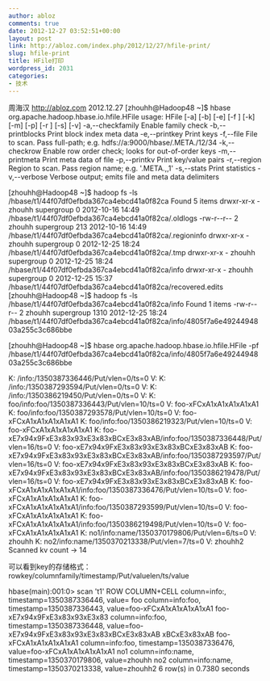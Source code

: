 ```yaml
---
author: abloz
comments: true
date: 2012-12-27 03:52:51+00:00
layout: post
link: http://abloz.com/index.php/2012/12/27/hfile-print/
slug: hfile-print
title: HFile打印
wordpress_id: 2031
categories:
- 技术
---
```


周海汉
http://abloz.com
2012.12.27
[zhouhh@Hadoop48 ~]$ hbase org.apache.hadoop.hbase.io.hfile.HFile
usage: HFile [-a] [-b] [-e] [-f ] [-k] [-m] [-p] [-r ] [-s] [-v]
 -a,--checkfamily    Enable family check
 -b,--printblocks    Print block index meta data
 -e,--printkey       Print keys
 -f,--file      File to scan. Pass full-path; e.g.
                     hdfs://a:9000/hbase/.META./12/34
 -k,--checkrow       Enable row order check; looks for out-of-order keys
 -m,--printmeta      Print meta data of file
 -p,--printkv        Print key/value pairs
 -r,--region    Region to scan. Pass region name; e.g. '.META.,,1'
 -s,--stats          Print statistics
 -v,--verbose        Verbose output; emits file and meta data delimiters

[zhouhh@Hadoop48 ~]$ hadoop fs -ls /hbase/t1/44f07df0efbda367ca4ebcd41a0f82ca
Found 5 items
drwxr-xr-x   - zhouhh supergroup          0 2012-10-16 14:49 /hbase/t1/44f07df0efbda367ca4ebcd41a0f82ca/.oldlogs
-rw-r--r--   2 zhouhh supergroup        213 2012-10-16 14:49 /hbase/t1/44f07df0efbda367ca4ebcd41a0f82ca/.regioninfo
drwxr-xr-x   - zhouhh supergroup          0 2012-12-25 18:24 /hbase/t1/44f07df0efbda367ca4ebcd41a0f82ca/.tmp
drwxr-xr-x   - zhouhh supergroup          0 2012-12-25 18:24 /hbase/t1/44f07df0efbda367ca4ebcd41a0f82ca/info
drwxr-xr-x   - zhouhh supergroup          0 2012-12-25 15:37 /hbase/t1/44f07df0efbda367ca4ebcd41a0f82ca/recovered.edits
[zhouhh@Hadoop48 ~]$ hadoop fs -ls /hbase/t1/44f07df0efbda367ca4ebcd41a0f82ca/info
Found 1 items
-rw-r--r--   2 zhouhh supergroup       1310 2012-12-25 18:24 /hbase/t1/44f07df0efbda367ca4ebcd41a0f82ca/info/4805f7a6e4924494803a255c3c686bbe

[zhouhh@Hadoop48 ~]$ hbase org.apache.hadoop.hbase.io.hfile.HFile -pf /hbase/t1/44f07df0efbda367ca4ebcd41a0f82ca/info/4805f7a6e4924494803a255c3c686bbe

K: /info:/1350387336446/Put/vlen=0/ts=0 V:
K: /info:/1350387293594/Put/vlen=0/ts=0 V:
K: /info:/1350386219450/Put/vlen=0/ts=0 V:
K: foo/info:foo/1350387336443/Put/vlen=10/ts=0 V: foo-xFCxA1xA1xA1xA1xA1
K: foo/info:foo/1350387293578/Put/vlen=10/ts=0 V: foo-xFCxA1xA1xA1xA1xA1
K: foo/info:foo/1350386219323/Put/vlen=10/ts=0 V: foo-xFCxA1xA1xA1xA1xA1
K: foo-xE7x94x9FxE3x83x93xE3x83xBCxE3x83xAB/info:foo/1350387336448/Put/vlen=16/ts=0 V: foo-xE7x94x9FxE3x83x93xE3x83xBCxE3x83xAB
K: foo-xE7x94x9FxE3x83x93xE3x83xBCxE3x83xAB/info:foo/1350387293597/Put/vlen=16/ts=0 V: foo-xE7x94x9FxE3x83x93xE3x83xBCxE3x83xAB
K: foo-xE7x94x9FxE3x83x93xE3x83xBCxE3x83xAB/info:foo/1350386219478/Put/vlen=16/ts=0 V: foo-xE7x94x9FxE3x83x93xE3x83xBCxE3x83xAB
K: foo-xFCxA1xA1xA1xA1xA1/info:foo/1350387336476/Put/vlen=10/ts=0 V: foo-xFCxA1xA1xA1xA1xA1
K: foo-xFCxA1xA1xA1xA1xA1/info:foo/1350387293599/Put/vlen=10/ts=0 V: foo-xFCxA1xA1xA1xA1xA1
K: foo-xFCxA1xA1xA1xA1xA1/info:foo/1350386219498/Put/vlen=10/ts=0 V: foo-xFCxA1xA1xA1xA1xA1
K: no1/info:name/1350370179806/Put/vlen=6/ts=0 V: zhouhh
K: no2/info:name/1350370213338/Put/vlen=7/ts=0 V: zhouhh2
Scanned kv count -> 14

可以看到key的存储格式：rowkey/columnfamily/timestamp/Put/valuelen/ts/value

hbase(main):001:0> scan 't1'
ROW                                    COLUMN+CELL
                                       column=info:, timestamp=1350387336446, value=
 foo                                   column=info:foo, timestamp=1350387336443, value=foo-xFCxA1xA1xA1xA1xA1
 foo-xE7x94x9FxE3x83x93xE3x83 column=info:foo, timestamp=1350387336448, value=foo-xE7x94x9FxE3x83x93xE3x83xBCxE3x83xAB
 xBCxE3x83xAB
 foo-xFCxA1xA1xA1xA1xA1          column=info:foo, timestamp=1350387336476, value=foo-xFCxA1xA1xA1xA1xA1
 no1                                   column=info:name, timestamp=1350370179806, value=zhouhh
 no2                                   column=info:name, timestamp=1350370213338, value=zhouhh2
6 row(s) in 0.7380 seconds


